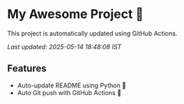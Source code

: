 # My Awesome Project 🚀

This project is automatically updated using GitHub Actions.

_Last updated: 2025-05-14 18:48:08 IST_

## Features
- Auto-update README using Python 🐍
- Auto Git push with GitHub Actions 🤖
